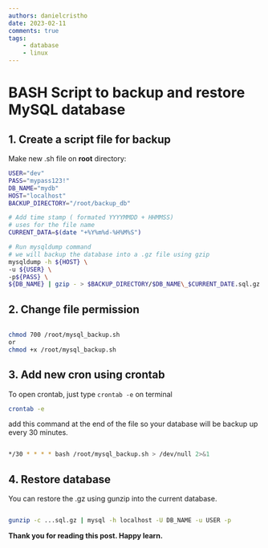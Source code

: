 ```yaml
---
authors: danielcristho
date: 2023-02-11
comments: true
tags:
    - database
    - linux
---
```


# BASH Script to backup and restore MySQL database

## 1. Create a script file for backup

Make new .sh file on **root** directory:

``` bash title="mysql_backup.sh"
USER="dev"
PASS="mypass123!"
DB_NAME="mydb"
HOST="localhost"
BACKUP_DIRECTORY="/root/backup_db"

# Add time stamp ( formated YYYYMMDD + HHMMSS)
# uses for the file name
CURRENT_DATA=$(date "+%Y%m%d-%H%M%S")

# Run mysqldump command
# we will backup the database into a .gz file using gzip
mysqldump -h ${HOST} \
-u ${USER} \
-p${PASS} \
${DB_NAME} | gzip - > $BACKUP_DIRECTORY/$DB_NAME\_$CURRENT_DATE.sql.gz

```

## 2. Change file permission

```bash

chmod 700 /root/mysql_backup.sh
or
chmod +x /root/mysql_backup.sh

```

## 3. Add new cron using crontab

To open crontab, just type ``crontab -e`` on terminal

```bash
crontab -e
```

add this command at the end of the file so your database will be backup up every 30 minutes.

```bash

*/30 * * * * bash /root/mysql_backup.sh > /dev/null 2>&1

```

## 4. Restore database

You can restore the .gz using gunzip into the current database.

```bash

gunzip -c ...sql.gz | mysql -h localhost -U DB_NAME -u USER -p

```

**Thank you for reading this post. Happy learn.**
